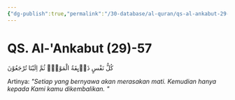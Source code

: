 ```yaml
---
{"dg-publish":true,"permalink":"/30-database/al-quran/qs-al-ankabut-29-57/"}
---
```



# QS. Al-'Ankabut (29)-57
كُلُّ نَفْسٍ ذَاۤىِٕقَةُ الْمَوْتِۗ ثُمَّ اِلَيْنَا تُرْجَعُوْنَ

Artinya: *"Setiap yang bernyawa akan merasakan mati. Kemudian hanya kepada Kami kamu dikembalikan. "*
